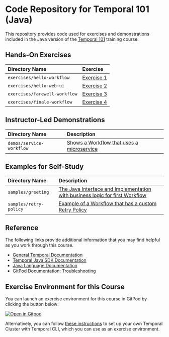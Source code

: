 # Code Repository for Temporal 101 (Java)
This repository provides code used for exercises and demonstrations
included in the Java version of the 
[Temporal 101](https://learn.temporal.io/courses/temporal_101) 
training course.


## Hands-On Exercises

Directory Name                | Exercise
:---------------------------- | :----------------------------
`exercises/hello-workflow`    | [Exercise 1](exercises/hello-workflow/README.md)
`exercises/hello-web-ui`      | [Exercise 2](exercises/hello-web-ui/README.md)
`exercises/farewell-workflow` | [Exercise 3](exercises/farewell-workflow/README.md)
`exercises/finale-workflow`   | [Exercise 4](exercises/finale-workflow/README.md)


## Instructor-Led Demonstrations
Directory Name                         | Description
:------------------------------------- | :----------------------------------------------------------------------------------
`demos/service-workflow`                | [Shows a Workflow that uses a microservice](demos/service-workflow)



## Examples for Self-Study
Directory Name                         | Description
:------------------------------------- | :----------------------------------------------------------------------------------
`samples/greeting`                     | [The Java Interface and Implementation with business logic for first Workflow](samples/greeting)
`samples/retry-policy`                 | [Example of a Workflow that has a custom Retry Policy](samples/retry-policy)


## Reference
The following links provide additional information that you may find helpful as you work through this course.
* [General Temporal Documentation](https://docs.temporal.io/)
* [Temporal Java SDK Documentation](https://www.javadoc.io/doc/io.temporal/temporal-sdk/latest/index.html)
* [Java Language Documentation](https://docs.oracle.com/en/java/)
* [GitPod Documentation: Troubleshooting](https://www.gitpod.io/docs/troubleshooting)


## Exercise Environment for this Course
You can launch an exercise environment for this course in GitPod by 
clicking the button below:

[![Open in Gitpod](https://gitpod.io/button/open-in-gitpod.svg)](https://gitpod.io/#https://github.com/temporalio/edu-101-java-code/tree/gitpod)

Alternatively, you can follow 
[these instructions](https://learn.temporal.io/getting_started/java/dev_environment/) to 
set up your own Temporal Cluster with Temporal CLI, which you can use as an 
exercise environment.
